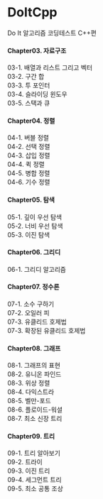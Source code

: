 # DoItCpp
Do It 알고리즘 코딩테스트 C++편




#### Chapter03. 자료구조
03-1. 배열과 리스트 그리고 벡터   
03-2. 구간 합  
03-3. 투 포인터  
03-4. 슬라이딩 윈도우  
03-5. 스택과 큐   

#### Chapter04. 정렬
04-1. 버블 정렬  
04-2. 선택 정렬  
04-3. 삽입 정렬  
04-4. 퀵 정렬  
04-5. 병합 정렬  
04-6. 기수 정렬  

#### Chapter05. 탐색
05-1. 깊이 우선 탐색  
05-2. 너비 우선 탐색  
05-3. 이진 탐색  

#### Chapter06. 그리디
06-1. 그리디 알고리즘  

#### Chapter07. 정수론
07-1. 소수 구하기  
07-2. 오일러 피  
07-3. 유클리드 호제법  
07-3. 확장된 유클리드 호제법  

#### Chapter08. 그래프
08-1. 그래프의 표현  
08-2. 유니온 파인드  
08-3. 위상 정렬  
08-4. 다익스트라  
08-5. 벨만-포드  
08-6. 플로이드-워셜  
08-7. 최소 신장 트리  

#### Chapter09. 트리
09-1. 트리 알아보기  
09-2. 트라이  
09-3. 이진 트리  
09-4. 세그먼트 트리  
09-5. 최소 공통 조상  
